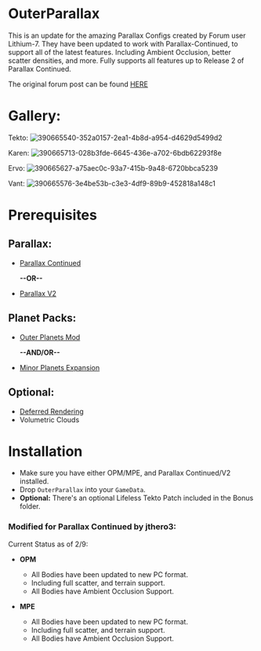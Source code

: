 # OuterParallax

This is an update for the amazing Parallax Configs created  by Forum user Lithium-7. They have been updated to work with Parallax-Continued, to support all of the latest features. Including Ambient Occlusion, better scatter densities, and more. Fully supports all features up to Release 2 of Parallax Continued.

The original forum post can be found [HERE](https://forum.kerbalspaceprogram.com/topic/220803-112x-outer-parallax-parallax-support-for-opm-and-mpe-w-custom-assets/)


# Gallery:

Tekto:
![390665540-352a0157-2ea1-4b8d-a954-d4629d5499d2](https://github.com/user-attachments/assets/1f6a1308-2308-493d-ab90-223436fa3969)

Karen:
![390665713-028b3fde-6645-436e-a702-6bdb62293f8e](https://github.com/user-attachments/assets/8b2c8292-d0b1-4551-8660-5fd05582e403)

Ervo:
![390665627-a75aec0c-93a7-415b-9a48-6720bbca5239](https://github.com/user-attachments/assets/7def0d1d-c7e9-43be-b164-cad31d02b439)

Vant:
![390665576-3e4be53b-c3e3-4df9-89b9-452818a148c1](https://github.com/user-attachments/assets/6fbf29f5-502a-43b0-8a5b-3d3eeaaae559)

# Prerequisites

## Parallax:
* [Parallax Continued](https://github.com/Gameslinx/Parallax-Continued/tree/master#readme)
  
   **--OR--**

* [Parallax V2](https://github.com/Gameslinx/Tessellation/releases)


## Planet Packs:
* [Outer Planets Mod](https://spacedock.info/mod/233/Outer+Planets+Mod)

   **--AND/OR--**

* [Minor Planets Expansion](https://spacedock.info/mod/2383/Minor%20Planets%20Expansion?ga=%3CGame+3102+%27Kerbal+Space+Program%27%3E)

## Optional:

* [Deferred Rendering](https://github.com/LGhassen/Deferred)
* Volumetric Clouds

# Installation

* Make sure you have either OPM/MPE, and Parallax Continued/V2 installed. 
* Drop `OuterParallax` into your `GameData`.
* **Optional:** There's an optional Lifeless Tekto Patch included in the Bonus folder.


### Modified for Parallax Continued by jthero3:

Current Status as of 2/9:
 
* **OPM**
    * All Bodies have been updated to new PC format. 
    * Including full scatter, and terrain support.
    * All Bodies have Ambient Occlusion Support.

* **MPE**
    * All Bodies have been updated to new PC format.
    * Including full scatter, and terrain support.
    * All Bodies have Ambient Occlusion Support.
